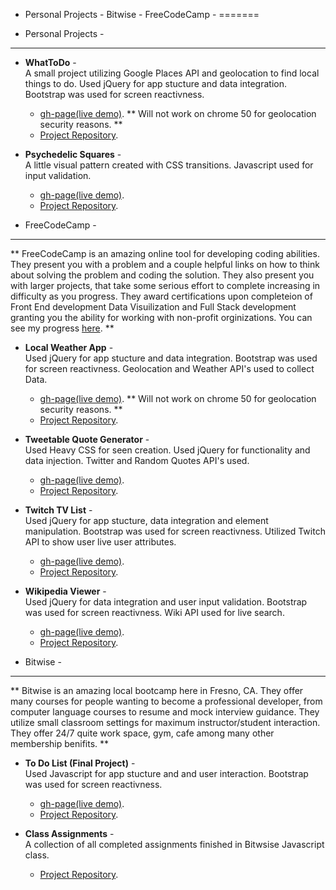 - Personal Projects - Bitwise - FreeCodeCamp -
=======

- Personal Projects -
-----------

  * **WhatToDo** -   
  A small project utilizing Google Places API and geolocation to find local things to do. Used jQuery for app stucture and data integration. Bootstrap was used for screen reactivness.  
	  * [gh-page(live demo)](http://TrevorTuchten.github.io/personalProjects/whatodo/). ** Will not work on chrome 50 for geolocation security reasons. ** 
	  * [Project Repository](https://github.com/TrevorTuchten/TrevorTuchten.github.io/tree/master/personalProjects/whatodo).


  * **Psychedelic Squares** -   
  A little visual pattern created with CSS transitions. Javascript used for input validation.  
	  * [gh-page(live demo)](http://TrevorTuchten.github.io/personalProjects/phsycSq/).  
	  * [Project Repository](https://github.com/TrevorTuchten/TrevorTuchten.github.io/tree/master/personalProjects/phsycSq).


- FreeCodeCamp -
-----------

 ** FreeCodeCamp is an amazing online tool for developing coding abilities. They present you with a problem and a couple helpful links on how to think about solving the problem and coding the solution. They also present you with larger projects, that take some serious effort to complete increasing in difficulty as you progress. They award certifications upon completeion of Front End development Data Visuilization and Full Stack development granting you the ability for working with non-profit orginizations. You can see my progress [here](https://www.freecodecamp.com/trevortuchten). **  
  * **Local Weather App** -   
  Used jQuery for app stucture and data integration. Bootstrap was used for screen reactivness. Geolocation and Weather API's used to collect Data.  
	  * [gh-page(live demo)](http://TrevorTuchten.github.io/freeCodeCampProjects/codeCampWeatherApp/). ** Will not work on chrome 50 for geolocation security reasons. ** 
	  * [Project Repository](https://github.com/TrevorTuchten/TrevorTuchten.github.io/tree/master/freeCodeCampProjects/codeCampWeatherApp).


  * **Tweetable Quote Generator** -   
  Used Heavy CSS for seen creation. Used jQuery for functionality and data injection. Twitter and Random Quotes API's used.  
	  * [gh-page(live demo)](http://TrevorTuchten.github.io/freeCodeCampProjects/codeCampQuoteGen/).  
	  * [Project Repository](https://github.com/TrevorTuchten/TrevorTuchten.github.io/tree/master/freeCodeCampProjects/codeCampQuoteGen).


  * **Twitch TV List** -   
  Used jQuery for app stucture, data integration and element manipulation. Bootstrap was used for screen reactivness. Utilized Twitch API to show user live user attributes.  
	  * [gh-page(live demo)](http://TrevorTuchten.github.io/freeCodeCampProjects/codeCampTwitchtv/).  
	  * [Project Repository](https://github.com/TrevorTuchten/TrevorTuchten.github.io/tree/master/freeCodeCampProjects/codeCampTwitchtv).


  * **Wikipedia Viewer** -   
  Used jQuery for data integration and user input validation. Bootstrap was used for screen reactivness. Wiki API used for live search.  
	  * [gh-page(live demo)](http://TrevorTuchten.github.io/freeCodeCampProjects/codeCampWikiViewer/).  
	  * [Project Repository](https://github.com/TrevorTuchten/TrevorTuchten.github.io/tree/master/freeCodeCampProjects/codeCampWikiViewer).


- Bitwise -
-----------

** Bitwise is an amazing local bootcamp here in Fresno, CA. They offer many courses for people wanting to become a professional developer, from computer language courses to resume and mock interview guidance. They utilize small classroom settings for maximum instructor/student interaction. They offer 24/7 quite work space, gym, cafe among many other membership benifits. **
* **To Do List (Final Project)** -   
   Used Javascript for app stucture and and user interaction. Bootstrap was used for screen reactivness.  
	* [gh-page(live demo)](http://TrevorTuchten.github.io/bitwise/ToDoApp/). 
	* [Project Repository](https://github.com/TrevorTuchten/TrevorTuchten.github.io/tree/master/bitwise/ToDoApp).


* **Class Assignments** -   
A collection of all completed assignments finished in Bitwsise Javascript class.    
  * [Project Repository](https://github.com/TrevorTuchten/TrevorTuchten.github.io/tree/master/bitwise/classAssignments).